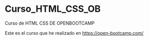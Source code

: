 # Curso_HTML_CSS_OB
Curso de HTML CSS DE OPENBOOTCAMP

Este es el curso que he realizado en https://open-bootcamp.com/ 

